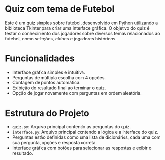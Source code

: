 # Quiz com tema de Futebol 

Este é um quiz simples sobre futebol, desenvolvido em Python utilizando a biblioteca Tkinter para criar uma interface gráfica. O objetivo do quiz é testar o conhecimento dos jogadores sobre diversos temas relacionados ao futebol, como seleções, clubes e jogadores históricos.

# Funcionalidades

- Interface gráfica simples e intuitiva.
- Perguntas de múltipla escolha com 4 opções.
- Contagem de pontos automática.
- Exibição do resultado final ao terminar o quiz.
- Opção de jogar novamente com perguntas em ordem aleatória.

# Estrutura do Projeto

- `quiz.py`: Arquivo principal contendo as perguntas do quiz.
- `interface.py`: Arquivo principal contendo a lógica e a interface do quiz.
- Perguntas estão definidas como uma lista de dicionários, cada uma com sua pergunta, opções e resposta correta.
- Interface gráfica com botões para selecionar as respostas e exibir o resultado.

